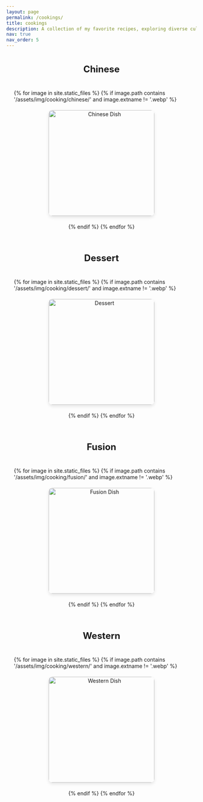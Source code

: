 ```yaml
---
layout: page
permalink: /cookings/
title: cookings
description: A collection of my favorite recipes, exploring diverse culinary traditions from around the world, including Chinese, Western, fusion, and desserts.
nav: true
nav_order: 5
---
```


<style>
  /* Gallery Styling */
  .gallery {
    display: flex;
    flex-wrap: wrap;
    justify-content: space-evenly;
    padding: 20px;
  }
  .gallery-item {
    margin: 20px;
    text-align: center;
  }
  .gallery-item img {
    width: 280px;
    height: auto;
    border-radius: 10px;
    box-shadow: 0 4px 8px rgba(0, 0, 0, 0.1);
    transition: transform 0.2s ease-in-out, box-shadow 0.2s ease-in-out;
  }
  .gallery-item img:hover {
    transform: scale(1.05);
    box-shadow: 0 8px 16px rgba(0, 0, 0, 0.2);
  }
  .category-heading {
    text-align: center;
    font-size: 1.5rem;
    margin-top: 40px;
  }
</style>

<h2 class="category-heading">Chinese</h2>
<div class="gallery">
  {% for image in site.static_files %}
    {% if image.path contains '/assets/img/cooking/chinese/' and image.extname != '.webp' %}
      <div class="gallery-item">
        <img src="{{ image.path | relative_url }}" alt="Chinese Dish">
      </div>
    {% endif %}
  {% endfor %}
</div>

<h2 class="category-heading">Dessert</h2>
<div class="gallery">
  {% for image in site.static_files %}
    {% if image.path contains '/assets/img/cooking/dessert/' and image.extname != '.webp' %}
      <div class="gallery-item">
        <img src="{{ image.path | relative_url }}" alt="Dessert">
      </div>
    {% endif %}
  {% endfor %}
</div>

<h2 class="category-heading">Fusion</h2>
<div class="gallery">
  {% for image in site.static_files %}
    {% if image.path contains '/assets/img/cooking/fusion/' and image.extname != '.webp' %}
      <div class="gallery-item">
        <img src="{{ image.path | relative_url }}" alt="Fusion Dish">
      </div>
    {% endif %}
  {% endfor %}
</div>

<h2 class="category-heading">Western</h2>
<div class="gallery">
  {% for image in site.static_files %}
    {% if image.path contains '/assets/img/cooking/western/' and image.extname != '.webp' %}
      <div class="gallery-item">
        <img src="{{ image.path | relative_url }}" alt="Western Dish">
      </div>
    {% endif %}
  {% endfor %}
</div>
